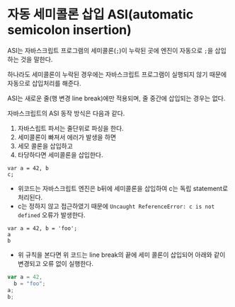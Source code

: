 # 자동 세미콜론 삽입 ASI(automatic semicolon insertion)

ASI는 자바스크립트 프로그램의 세미콜론(`;`)이 누락된 곳에 엔진이 자동으로 `;`을 삽입하는 것을 말한다.

하나라도 세미콜론이 누락된 경우에는 자바스크립트 프로그램이 실행되지 않기 때문에 자동으로 삽입처리를 해준다.

ASI는 새로운 줄(행 변경 line break)에만 적용되며, 줄 중간에 삽입되는 경우는 없다.

자바스크립트의 ASI 동작 방식은 다음과 같다.

1. 자바스립트 파서는 줄단위로 파싱을 한다.
1. 세미콜론이 빠져서 에러가 발생을 하면
1. 세모 콜론을 삽입하고
1. 타당하다면 세미콜론을 삽입한다.

```
var a = 42, b
c;
```

- 위코드는 자바스크립트 엔진은 b뒤에 세미콜론을 삽입하여 c는 독립 statement로 처리된다.
- c는 정하지 않고 접근하였기 때문에 `Uncaught ReferenceError: c is not defined` 오류가 발생한다.

```
var a = 42, b = 'foo';
a
b
```

- 위 규칙을 본다면 위 코드는 line break의 끝에 세미 콜론이 삽입되어 아래와 같이 변경되고 오류 없이 실행한다.

```js
var a = 42,
  b = "foo";
a;
b;
```
